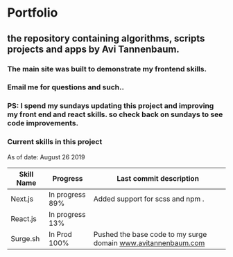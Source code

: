 # Portfolio

## the repository containing algorithms, scripts projects and apps by Avi Tannenbaum.
### The main site was built to demonstrate my frontend skills.
### Email me for questions and such..


### PS: I spend my sundays updating this project and improving my front end and react skills. so check back on sundays to see code improvements.

### Current skills in this project

As of date: August 26 2019

Skill Name    | Progress        | Last commit description
------------- | -------------   | -------------------------
Next.js       | In progress 89% | Added support for scss and npm .
React.js      | In progress 13%         |
Surge.sh      | In Prod 100%         | Pushed the base code to my surge domain www.avitannenbaum.com 